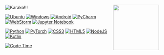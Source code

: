 <p>
    <img src="https://count.getloli.com/get/@karakoo.github?theme=rule34" alt="Karako!!!"/>
    <img width="150" src="https://user-images.githubusercontent.com/70872201/156012148-8873031f-7f16-4fb7-8d91-8cd08a663882.gif" align="right"/>
</p>


[![Ubuntu](https://img.shields.io/badge/Ubuntu-E95420?style=for-the-badge&logo=ubuntu&logoColor=white)](https://ubuntu.com)
[![Windows](https://img.shields.io/badge/Windows%20-0078D6?style=for-the-badge&logo=windows&logoColor=white)](https://www.microsoft.com/zh-cn/windows/)
[![Android](https://img.shields.io/badge/Android-3DDC84?style=for-the-badge&logo=android&logoColor=white)](https://www.android.com)
[![PyCharm](https://img.shields.io/badge/Pycharm-143?style=for-the-badge&logo=pycharm&logoColor=black&color=black&labelColor=green)](https://www.jetbrains.com/pycharm/)
[![WebStorm](https://img.shields.io/badge/webstorm-143?style=for-the-badge&logo=webstorm&logoColor=black&color=black&labelColor=07A8F5)](https://www.jetbrains.com/webstorm/)
[![Jupyter Notebook](https://img.shields.io/badge/jupyter-%23FA0F00.svg?style=for-the-badge&logo=jupyter&logoColor=white)](https://jupyter.org)

[![Python](https://img.shields.io/badge/python-3670A0?style=for-the-badge&logo=python&logoColor=ffdd54)](https://www.python.org)
[![PyTorch](https://img.shields.io/badge/PyTorch-%23EE4C2C.svg?style=for-the-badge&logo=PyTorch&logoColor=white)](https://pytorch.org)
[![CSS3](https://img.shields.io/badge/css3-%231572B6.svg?style=for-the-badge&logo=css3&logoColor=white)](https://www.w3.org/Style/CSS/)
[![HTML5](https://img.shields.io/badge/html5-%23E34F26.svg?style=for-the-badge&logo=html5&logoColor=white)](https://html5.org/)
[![NodeJS](https://img.shields.io/badge/node.js-6DA55F?style=for-the-badge&logo=node.js&logoColor=white)](https://nodejs.org/)
[![Kotlin](https://img.shields.io/badge/kotlin-%230095D5.svg?style=for-the-badge&logo=kotlin&logoColor=white)](https://kotlinlang.org)

[![Code Time](https://wakatime.com/badge/user/570bddef-37a7-4738-b1f7-969ab95c4cc9.svg?style=for-the-badge)](https://wakatime.com/@570bddef-37a7-4738-b1f7-969ab95c4cc9)

<!--
<center>
    <img src="https://genshin-card.getloli.com/detail/9,10,12,22,27,28,30-33,35,37,38,42,46-48/75104655.png"/>
</center>
-->

[//]: # ()
[//]: # (<p>)

[//]: # (    <img src="https://weather-icon.journeyad.repl.co/@chengdu" align="right"/>)

[//]: # (</p>)


[//]: # (<br/>)

[//]: # (<br/>)

[//]: # (<br/>)

[//]: # (<br/>)

[//]: # (<br/>)

[//]: # (<br/>)

[//]: # (<br/>)

[//]: # ([![Bilibili]&#40;https://img.shields.io/badge/Karako-%230095D5.svg?style=flat-square&logo=bilibili&logoColor=white&#41;]&#40;https://space.bilibili.com/20679907&#41;)
